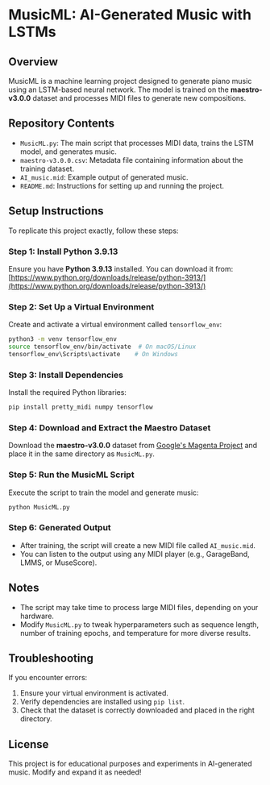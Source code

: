 # MusicML: AI-Generated Music with LSTMs

## Overview
MusicML is a machine learning project designed to generate piano music using an LSTM-based neural network. The model is trained on the **maestro-v3.0.0** dataset and processes MIDI files to generate new compositions.

## Repository Contents
- `MusicML.py`: The main script that processes MIDI data, trains the LSTM model, and generates music.
- `maestro-v3.0.0.csv`: Metadata file containing information about the training dataset.
- `AI_music.mid`: Example output of generated music.
- `README.md`: Instructions for setting up and running the project.

## Setup Instructions
To replicate this project exactly, follow these steps:

### Step 1: Install Python 3.9.13
Ensure you have **Python 3.9.13** installed. You can download it from:
[https://www.python.org/downloads/release/python-3913/](https://www.python.org/downloads/release/python-3913/)

### Step 2: Set Up a Virtual Environment
Create and activate a virtual environment called `tensorflow_env`:
```bash
python3 -m venv tensorflow_env
source tensorflow_env/bin/activate  # On macOS/Linux
tensorflow_env\Scripts\activate    # On Windows
```

### Step 3: Install Dependencies
Install the required Python libraries:
```bash
pip install pretty_midi numpy tensorflow
```

### Step 4: Download and Extract the Maestro Dataset
Download the **maestro-v3.0.0** dataset from [Google's Magenta Project](https://magenta.tensorflow.org/datasets/maestro) and place it in the same directory as `MusicML.py`.

### Step 5: Run the MusicML Script
Execute the script to train the model and generate music:
```bash
python MusicML.py
```

### Step 6: Generated Output
- After training, the script will create a new MIDI file called `AI_music.mid`.
- You can listen to the output using any MIDI player (e.g., GarageBand, LMMS, or MuseScore).

## Notes
- The script may take time to process large MIDI files, depending on your hardware.
- Modify `MusicML.py` to tweak hyperparameters such as sequence length, number of training epochs, and temperature for more diverse results.

## Troubleshooting
If you encounter errors:
1. Ensure your virtual environment is activated.
2. Verify dependencies are installed using `pip list`.
3. Check that the dataset is correctly downloaded and placed in the right directory.

## License
This project is for educational purposes and experiments in AI-generated music. Modify and expand it as needed!

